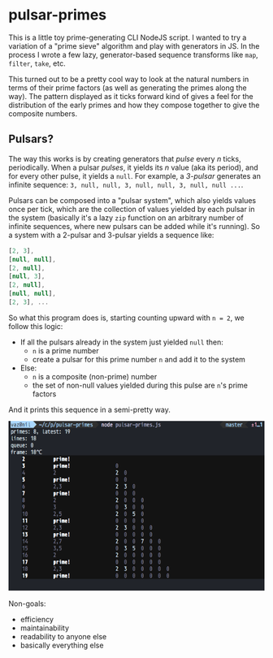 # pulsar-primes

This is a little toy prime-generating CLI NodeJS script. I wanted to try a variation of a "prime sieve" algorithm and play with generators in JS. In the process I wrote a few lazy, generator-based sequence transforms like `map`, `filter`, `take`, etc.

This turned out to be a pretty cool way to look at the natural numbers in terms of their prime factors (as well as generating the primes along the way). The pattern displayed as it ticks forward kind of gives a feel for the distribution of the early primes and how they compose together to give the composite numbers.

## Pulsars?

The way this works is by creating generators that *pulse* every *n* ticks, periodically. When a pulsar *pulses*, it yields its *n* value (aka its period), and for every other pulse, it yields a `null`. For example, a *3-pulsar* generates an infinite sequence: `3, null, null, 3, null, null, 3, null, null ...`.

Pulsars can be composed into a "pulsar system", which also yields values once per tick, which are the collection of values yielded by each pulsar in the system (basically it's a lazy `zip` function on an arbitrary number of infinite sequences, where new pulsars can be added while it's running). So a system with a 2-pulsar and 3-pulsar yields a sequence like:

```javascript
[2, 3],
[null, null],
[2, null],
[null, 3],
[2, null],
[null, null],
[2, 3], ...
```

So what this program does is, starting counting upward with `n = 2`, we follow this logic:

- If all the pulsars already in the system just yielded `null` then:
  - `n` is a prime number
  - create a pulsar for this prime number `n` and add it to the system
- Else:
  - `n` is a composite (non-prime) number
  - the set of non-null values yielded during this pulse are `n`'s prime factors

And it prints this sequence in a semi-pretty way.

![Screenshot](./doc/screenshot.png)

Non-goals:

- efficiency
- maintainability
- readability to anyone else
- basically everything else


